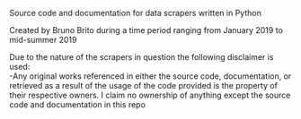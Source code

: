 Source code and documentation for data scrapers written in Python<br>

Created by Bruno Brito during a time period ranging from January 2019 to mid-summer 2019<br>

Due to the nature of the scrapers in question the following disclaimer is used:<br>
	-Any original works referenced in either the source code, documentation, or retrieved as a result of the usage of the code provided is the property of their respective owners. I claim no ownership of anything except the source code and documentation in this repo